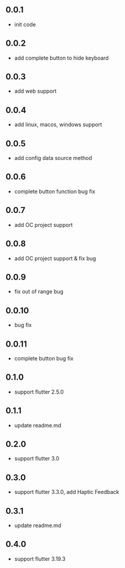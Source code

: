 ## 0.0.1

* init code

## 0.0.2

* add complete button to hide keyboard

## 0.0.3

* add web support

## 0.0.4

* add linux, macos, windows support

## 0.0.5

* add config data source method

## 0.0.6

* complete button function bug fix

## 0.0.7

* add OC project support

## 0.0.8

* add OC project support & fix bug

## 0.0.9

* fix out of range bug

## 0.0.10

* bug fix

## 0.0.11

* complete button bug fix

## 0.1.0

* support flutter 2.5.0

## 0.1.1

* update readme.md

## 0.2.0

* support flutter 3.0

## 0.3.0

* support flutter 3.3.0, add Haptic Feedback

## 0.3.1

* update readme.md

## 0.4.0

* support flutter 3.19.3
